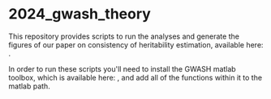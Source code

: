 # 2024_gwash_theory
This repository provides scripts to run the analyses and generate the figures of our paper on 
consistency of heritability estimation, available here: .

In order to run these scripts you'll need to install the GWASH matlab toolbox, which is available here: , 
and add all of the functions within it to the matlab path.